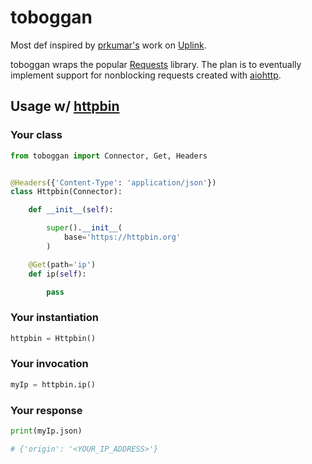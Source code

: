 # toboggan

Most def inspired by [prkumar's](https://github.com/prkumar) work on [Uplink](https://github.com/prkumar/uplink).

toboggan wraps the popular [Requests](https://github.com/psf/requests) library.  The plan is to eventually implement support for nonblocking requests created with [aiohttp](https://github.com/aio-libs/aiohttp).

## Usage w/ [httpbin](https://github.com/postmanlabs/httpbin)

### Your class

``` python
from toboggan import Connector, Get, Headers


@Headers({'Content-Type': 'application/json'})
class Httpbin(Connector):

	def __init__(self):

		super().__init__(
			base='https://httpbin.org'
		)

	@Get(path='ip')
	def ip(self):

		pass
```

### Your instantiation

``` python
httpbin = Httpbin()
```

### Your invocation

``` python
myIp = httpbin.ip()
```

### Your response

``` python
print(myIp.json)

# {'origin': '<YOUR_IP_ADDRESS>'}
```